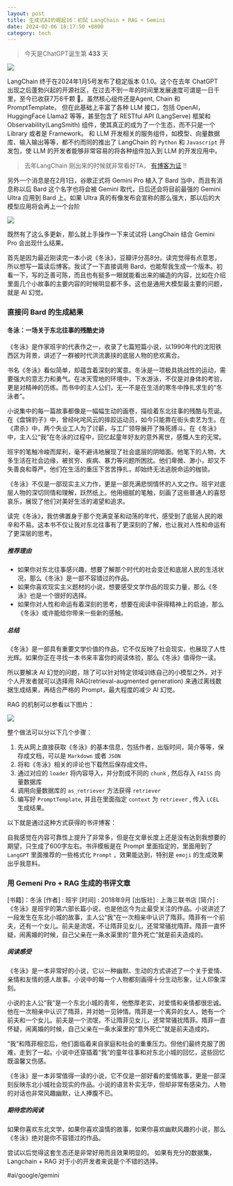 ```yaml
---
layout: post
title: 生成式AI的崛起16：初試 LangChain + RAG + Gemini
date: 2024-02-06 18:17:50 +0800
category: tech
---
```


> 今天是ChatGPT诞生第 **433** 天

![](https://daxg39y63pxwu.cloudfront.net/images/blog/langchain/LangChain.webp)

LangChain 终于在2024年1月5号发布了稳定版本 0.1.0。这个在去年 ChatGPT 出现之后蓬勃兴起的开源社区，在过去不到一年的时间里发展速度可谓是一日千里，至今已收获7万6千颗 🌟。虽然核心组件还是Agent, Chain 和 PromptTemplate， 但在此基础上丰富了各种 LLM 接口，包括 OpenAI， HuggingFace Llama2 等等，甚至包含了 RESTful API (LangServe) 框架和 Observability(LangSmith) 组件，使其真正的成为了一个生态，而不只是一个 Library 或者是 Framework。 和 LLM 开发相关的服务组件，如模型、向量数据库、输入输出等等，都不约而同的推出了 LangChain 的 `Python` 和 `Javascript` 开发包，使 LLM 的开发者能够非常容易的将各种组件加入到 LLM 的开发应用中。  

> 去年LangChain 刚出来的时候就非常看好TA， [有博客为证](./2023-04-15-rise_of_generative_ai_5.md) !!

另外一个消息是在2月1日，谷歌正式将 Gemini Pro 植入了 Bard 当中，而且有消息称以后 Bard 这个名字也将会被 Gemini 取代，日后还会将目前最强的 Gemini Ultra 应用到 Bard 上。如果 Ultra 真的有像发布会宣称的那么强大，那以后的大模型应用将会再上一个台阶


![](https://python.langchain.com/assets/images/langchain_stack-f21828069f74484521f38199910007c1.svg)

既然有了这么多更新，那么就上手操作一下来试试将 LangChain 结合 Gemini Pro 会出现什么结果。 

首先是因为最近刚读完一本小说《冬泳》，豆瓣评分高8分。读完觉得有点意思，所以想写一篇读后博客。我试了一下直接调用 Bard，也能帮我生成一个版本。初看一下，写的乏善可陈，而且也有挺多一眼就能看出来的编造的内容，比如在介绍里面几个小故事的主要内容的时候明显都不多。这也是通用大模型最主要的问题，就是 AI 幻觉。 

### 直接问 Bard 的生成結果

#### 冬泳：一场关于东北往事的残酷史诗

《冬泳》是作家班宇的代表作之一，收录了七篇短篇小说，以1990年代的沈阳铁西区为背景，讲述了一群被时代洪流裹挟的底层人物的悲欢离合。

书名《冬泳》看似简单，却蕴含着深刻的寓意。冬泳是一项极具挑战性的运动，需要强大的意志力和勇气。在冰天雪地的环境中，下水游泳，不仅是对身体的考验，更是对精神的历练。而书中的主人公们，无一不是在生活的寒冬中挣扎求生的“冬泳者”。

小说集中的每一篇故事都像是一幅幅生动的画卷，描绘着东北往事的残酷与荒诞。在《盘锦豹子》中，曾经叱咤风云的摔跤运动员，如今只能靠在街头卖艺为生。在《肃杀》中，两个失业工人为了讨薪，与工厂领导展开了殊死搏斗。在《冬泳》中，主人公“我”在冬泳的过程中，回忆起童年好友的意外离世，感慨人生的无常。

班宇的笔触冷峻而犀利，毫不避讳地展现了社会底层的阴暗面。他笔下的人物，大多生活在社会边缘，被贫穷、疾病、暴力等问题所困扰。他们卑微、渺小，却又不失善良和尊严。他们在生活的重压下苦苦挣扎，却始终无法逃脱命运的枷锁。

《冬泳》不仅是一部现实主义力作，更是一部充满悲悯情怀的人文之作。班宇对底层人物的深切同情和理解，跃然纸上。他用细腻的笔触，刻画了这些普通人的喜怒哀乐，展现了他们对美好生活的渴望和追求。

读完《冬泳》，我仿佛置身于那个充满变革和动荡的年代，感受到了底层人民的艰辛和不易。这本书不仅让我对东北往事有了更深刻的了解，也让我对人性和命运有了更深层的思考。

##### 推荐理由

- 如果你对东北往事感兴趣，想要了解那个时代的社会变迁和底层人民的生活状况，那么《冬泳》是一部不容错过的作品。
- 如果你喜欢现实主义题材的小说，想要感受文学作品的现实力量，那么《冬泳》也是一个很好的选择。
- 如果你对人性和命运有着深刻的思考，想要在阅读中获得精神上的启迪，那么《冬泳》或许能给你带来一些新的感触。

##### 总结

《冬泳》是一部具有重要文学价值的作品，它不仅反映了社会现实，也展现了人性光辉。如果你正在寻找一本书来丰富你的阅读体验，那么《冬泳》值得你一读。

所以要解决 AI 幻觉的问题，除了可以针对特定领域训练自己的小模型之外，对于个人开发者就可以选择用 RAG(retrieval-augmented generation) 来通过离线数据生成结果，再结合严格的 Prompt，最大程度的减少 AI 幻觉。

RAG 的机制可以参看以下图片：

![](https://python.langchain.com/assets/images/data_connection-95ff2033a8faa5f3ba41376c0f6dd32a.jpg)

整个做法可以分以下几个步骤：

1. 先从网上直接获取《冬泳》的基本信息，包括作者，出版时间，简介等等，保存成文档，可以是 `Markdown` 或者 `JSON`
2. 将和《冬泳》相关的评论也下载然后保存成文件。
3. 通过对应的 `loader` 将内容导入，并分割成不同的 `chunk` , 然后存入 `FAISS` 向量数据库
4. 调用向量数据库的 `as_retriever` 方法获得 `retriever`
5. 编写好 `PromptTemplate`, 并且在里面指定 `context` 为 `retriever` , 传入 `LCEL` 生成结果。 

以下就是通过这种方式获得的书评博客：

自我感觉在内容可靠性上提升了非常多，但是在文章长度上还是没有达到我想要的期望，只生成了600字左右。书评模板是在 Prompt 里面指定的，里面用到了 `LangGPT` 里面推荐的一些格式化 `Prompt` ，效果能达到，特别是 `emoji` 的生成效果出乎我意料。 
### 用 Gemeni Pro + RAG 生成的书评文章

[书籍]：冬泳
[作者] : 班宇
[时间] : 2018年9月
[出版社] : 上海三联书店
[简介] : 《冬泳》是班宇的第六部长篇小说，也是他迄今为止最受关注的作品。小说讲述了一段发生在东北小城的故事，主人公“我”在一次相亲中认识了隋菲。隋菲有一个前夫，还有一个女儿。前夫是流氓，不让隋菲见女儿，还常常骚扰隋菲。隋菲一直怀疑，闹离婚的时候，自己父亲在一条水渠里的“意外死亡”就是前夫造成的。

##### 阅读感受

《冬泳》是一本非常好的小说，它以一种幽默、生动的方式讲述了一个关于爱情、亲情和友情的感人故事。小说中的每一个人物都刻画得十分生动形象，让人印象深刻。

小说的主人公“我”是一个东北小城的青年，他憨厚老实，对爱情和亲情都很忠诚。他在一次相亲中认识了隋菲，并对她一见钟情。隋菲是一个离异的女人，她有一个前夫和一个女儿。前夫是一个流氓，不让隋菲见女儿，还常常骚扰隋菲。隋菲一直怀疑，闹离婚的时候，自己父亲在一条水渠里的“意外死亡”就是前夫造成的。

“我”和隋菲相恋后，他们面临着来自家庭和社会的重重压力。但他们最终克服了困难，走到了一起。小说中还穿插着“我”的童年往事和对东北小城的回忆，这些回忆既温馨又伤感。

《冬泳》是一本非常值得一读的小说，它不仅是一部好看的爱情故事，更是一部深刻反映东北小城社会现实的作品。小说的语言朴实无华，但却非常有感染力。人物的对话也非常风趣幽默，让人捧腹不已。

##### 期待您的阅读

如果你喜欢东北文学，如果你喜欢温情的故事，如果你喜欢幽默风趣的小说，那么《冬泳》绝对是你不容错过的作品。


尝试以后觉得这套生态还是非常好用而且效果明显的。 如果有充分的数据集，Langchain + RAG 对于小的开发者来说是个不错的选择。 

#ai/google/gemini 